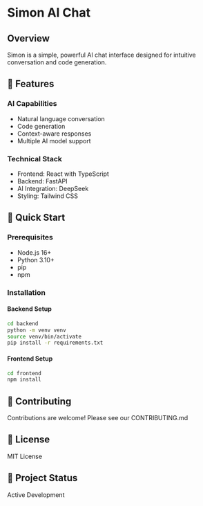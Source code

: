 # Simon AI Chat

## Overview
Simon is a simple, powerful AI chat interface designed for intuitive conversation and code generation.

## 🚀 Features

### AI Capabilities
- Natural language conversation
- Code generation
- Context-aware responses
- Multiple AI model support

### Technical Stack
- Frontend: React with TypeScript
- Backend: FastAPI
- AI Integration: DeepSeek
- Styling: Tailwind CSS

## 🏁 Quick Start

### Prerequisites
- Node.js 16+
- Python 3.10+
- pip
- npm

### Installation

#### Backend Setup
```bash
cd backend
python -m venv venv
source venv/bin/activate
pip install -r requirements.txt
```

#### Frontend Setup
```bash
cd frontend
npm install
```

## 🤝 Contributing
Contributions are welcome! Please see our CONTRIBUTING.md

## 📄 License
MIT License

## 🌟 Project Status
Active Development

